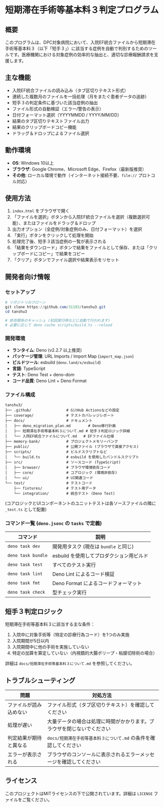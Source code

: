 # 短期滞在手術等基本料３判定プログラム

## 概要

このプログラムは、DPC対象病院において、入院EF統合ファイルから短期滞在手術等基本料３（以下「短手３」）に該当する症例を自動で判別するためのツールです。医療機関における対象症例の効率的な抽出と、適切な診療報酬請求を支援します。

## 主な機能

- 入院EF統合ファイルの読み込み（タブ区切りテキスト形式）
- 連続した複数月のファイルを一括処理（月をまたぐ患者データの追跡）
- 短手３の判定条件に基づいた該当症例の抽出
- ファイル形式の自動検証（エラー/警告の表示）
- 日付フォーマット選択（YYYYMMDD / YYYY/MM/DD）
- 結果のタブ区切りテキストファイル出力
- 結果のクリップボードコピー機能
- ドラッグ＆ドロップによるファイル選択

## 動作環境

- **OS**: Windows 10以上
- **ブラウザ**: Google Chrome、Microsoft Edge、Firefox（最新版推奨）
- **その他**: ローカル環境で動作（インターネット接続不要、`file://` プロトコル対応）

## 使用方法

1. `index.html` をブラウザで開く
2. 「ファイルを選択」ボタンから入院EF統合ファイルを選択（複数選択可能）、またはファイルをドラッグ＆ドロップ
3. 出力オプション（全症例/対象症例のみ、日付フォーマット）を選択
4. 「実行」ボタンをクリックして処理を開始
5. 処理完了後、短手３該当症例の一覧が表示される
6. 「結果をダウンロード」ボタンで結果をファイルとして保存、または「クリップボードにコピー」で結果をコピー
7. 「クリア」ボタンでファイル選択や結果表示をリセット

## 開発者向け情報

### セットアップ

```powershell
# リポジトリのクローン
git clone https://github.com/31103/tanshu3.git
cd tanshu3

# 依存関係のキャッシュ (初回実行時などに自動で行われます)
# 必要に応じて deno cache scripts/build.ts --reload
```

### 開発環境

- **ランタイム**: Deno (v2.2.7 以上推奨)
- **パッケージ管理**: URL Imports / Import Map (`import_map.json`)
- **ビルドツール**: esbuild (`deno.land/x/esbuild`)
- **言語**: TypeScript
- **テスト**: Deno Test + deno-dom
- **コード品質**: Deno Lint + Deno Format

### ファイル構成

```
tanshu3/
├── .github/                # GitHub Actionsなどの設定
├── coverage/               # テストカバレッジレポート
├── docs/                   # ドキュメント
│   ├── deno_migration_plan.md        # Deno移行計画
│   ├── 短期滞在手術等基本料３について.md # 短手３判定ロジック詳細
│   └── 入院EF統合ファイルについて.md   # EFファイル仕様
├── memory-bank/            # プロジェクトメモリーバンク
├── public/                 # 公開ファイル (ブラウザで直接アクセス)
├── scripts/                # ビルドスクリプトなど
│   └── build.ts            # esbuild を使用したバンドルスクリプト
├── src/                    # ソースコード (TypeScript)
│   ├── browser/            # ブラウザ環境依存コード
│   ├── core/               # コアロジック (環境非依存)
│   └── ui/                 # UI関連コード
└── test/                   # テストコード
    ├── fixtures/           # テスト用データ
    └── integration/        # 統合テスト (Deno Test)
```

(コアロジックとUIコンポーネントのユニットテストは各ソースファイルの隣に `_test.ts` として配置)

### コマンド一覧 (`deno.jsonc` の `tasks` で定義)

| コマンド           | 説明                                     |
| ------------------ | ---------------------------------------- |
| `deno task dev`    | 開発用タスク (現在は `bundle` と同じ)    |
| `deno task bundle` | esbuild を使用してプロダクション用ビルド |
| `deno task test`   | すべてのテスト実行                       |
| `deno task lint`   | Deno Lint によるコード検証               |
| `deno task fmt`    | Deno Format によるコードフォーマット     |
| `deno task check`  | 型チェック実行                           |

## 短手３判定ロジック

短期滞在手術等基本料３に該当する主な条件：

1. 入院中に対象手術等（特定の診療行為コード）を1つのみ実施
2. 入院期間が5日以内
3. 入院期間中に他の手術を実施していない
4. 特定の加算を算定していない（内視鏡的大腸ポリープ・粘膜切除術の場合）

詳細は `docs/短期滞在手術等基本料３について.md` を参照してください。

## トラブルシューティング

| 問題                   | 対処方法                                                               |
| ---------------------- | ---------------------------------------------------------------------- |
| ファイルが読み込めない | ファイル形式（タブ区切りテキスト）を確認してください                   |
| 処理が遅い             | 大量データの場合は処理に時間がかかります。ブラウザを閉じないでください |
| 判定結果が期待と異なる | `docs/短期滞在手術等基本料３について.md` の条件を確認してください      |
| エラーが表示される     | ブラウザのコンソールに表示されるエラーメッセージを確認してください     |

## ライセンス

このプロジェクトはMITライセンスの下で公開されています。詳細は `LICENSE` ファイルをご覧ください。
